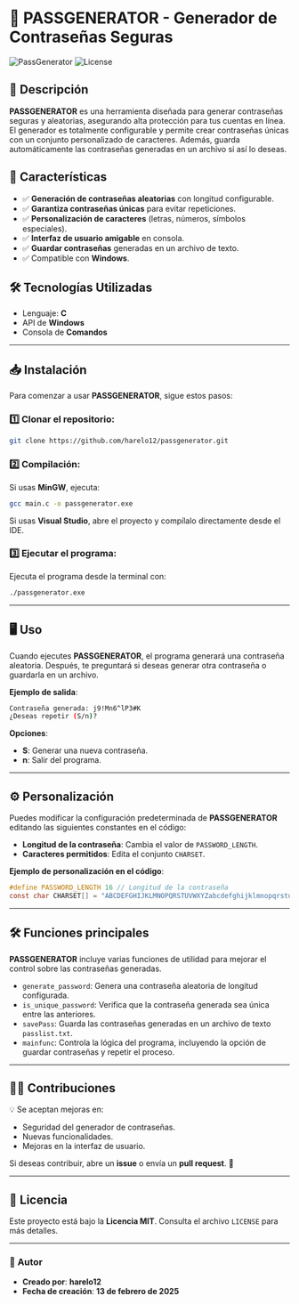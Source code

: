 
# 🔐 **PASSGENERATOR** - Generador de Contraseñas Seguras

![PassGenerator](https://img.shields.io/badge/Security-High-green.svg) ![License](https://img.shields.io/badge/License-MIT-blue.svg)

## 🚀 **Descripción**
**PASSGENERATOR** es una herramienta diseñada para generar contraseñas seguras y aleatorias, asegurando alta protección para tus cuentas en línea. El generador es totalmente configurable y permite crear contraseñas únicas con un conjunto personalizado de caracteres. Además, guarda automáticamente las contraseñas generadas en un archivo si así lo deseas.

## 📌 **Características**
- ✅ **Generación de contraseñas aleatorias** con longitud configurable.
- ✅ **Garantiza contraseñas únicas** para evitar repeticiones.
- ✅ **Personalización de caracteres** (letras, números, símbolos especiales).
- ✅ **Interfaz de usuario amigable** en consola.
- ✅ **Guardar contraseñas** generadas en un archivo de texto.
- ✅ Compatible con **Windows**.

## 🛠️ **Tecnologías Utilizadas**
- Lenguaje: **C**
- API de **Windows**
- Consola de **Comandos**

---

## 📥 **Instalación**
Para comenzar a usar **PASSGENERATOR**, sigue estos pasos:

### 1️⃣ **Clonar el repositorio**:
```bash
git clone https://github.com/harelo12/passgenerator.git
```

### 2️⃣ **Compilación**:
Si usas **MinGW**, ejecuta:
```bash
gcc main.c -o passgenerator.exe
```
Si usas **Visual Studio**, abre el proyecto y compílalo directamente desde el IDE.

### 3️⃣ **Ejecutar el programa**:
Ejecuta el programa desde la terminal con:
```bash
./passgenerator.exe
```

---

## 🖥️ **Uso**
Cuando ejecutes **PASSGENERATOR**, el programa generará una contraseña aleatoria. Después, te preguntará si deseas generar otra contraseña o guardarla en un archivo.

**Ejemplo de salida**:
```bash
Contraseña generada: j9!Mn6^lP3#K
¿Deseas repetir (S/n)?
```

**Opciones**:
- **S**: Generar una nueva contraseña.
- **n**: Salir del programa.

---

## ⚙️ **Personalización**
Puedes modificar la configuración predeterminada de **PASSGENERATOR** editando las siguientes constantes en el código:

- **Longitud de la contraseña**: Cambia el valor de `PASSWORD_LENGTH`.
- **Caracteres permitidos**: Edita el conjunto `CHARSET`.

**Ejemplo de personalización en el código**:
```c
#define PASSWORD_LENGTH 16 // Longitud de la contraseña
const char CHARSET[] = "ABCDEFGHIJKLMNOPQRSTUVWXYZabcdefghijklmnopqrstuvwxyz0123456789!@#$%^&*";
```

---

## 🛠️ **Funciones principales**
**PASSGENERATOR** incluye varias funciones de utilidad para mejorar el control sobre las contraseñas generadas.

- `generate_password`: Genera una contraseña aleatoria de longitud configurada.
- `is_unique_password`: Verifica que la contraseña generada sea única entre las anteriores.
- `savePass`: Guarda las contraseñas generadas en un archivo de texto `passlist.txt`.
- `mainfunc`: Controla la lógica del programa, incluyendo la opción de guardar contraseñas y repetir el proceso.

---

## 🧑‍💻 **Contribuciones**
💡 Se aceptan mejoras en:
- Seguridad del generador de contraseñas.
- Nuevas funcionalidades.
- Mejoras en la interfaz de usuario.

Si deseas contribuir, abre un **issue** o envía un **pull request**. 🚀

---

## 📜 **Licencia**
Este proyecto está bajo la **Licencia MIT**. Consulta el archivo `LICENSE` para más detalles.

---

### 👤 **Autor**
- **Creado por**: **harelo12**
- **Fecha de creación**: **13 de febrero de 2025**
